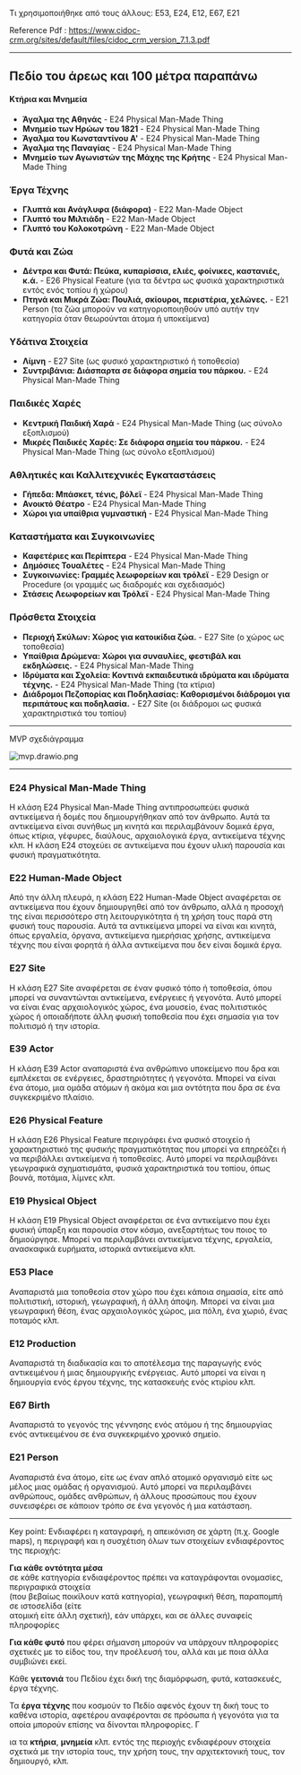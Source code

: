Τι χρησιμοποιήθηκε από τους άλλους: E53, E24, E12, E67, E21

Reference Pdf : <https://www.cidoc-crm.org/sites/default/files/cidoc_crm_version_7.1.3.pdf>

---

## Πεδίο του άρεως και 100 μέτρα παραπάνω

#### Κτήρια και Μνημεία

- **Άγαλμα της Αθηνάς** - E24 Physical Man-Made Thing
- **Μνημείο των Ηρώων του 1821** - E24 Physical Man-Made Thing
- **Άγαλμα του Κωνσταντίνου Α'** - E24 Physical Man-Made Thing
- **Άγαλμα της Παναγίας** - E24 Physical Man-Made Thing
- **Μνημείο των Αγωνιστών της Μάχης της Κρήτης** - E24 Physical Man-Made Thing

### Έργα Τέχνης

- **Γλυπτά και Ανάγλυφα (διάφορα)** - E22 Man-Made Object
- **Γλυπτό του Μιλτιάδη** - E22 Man-Made Object
- **Γλυπτό του Κολοκοτρώνη** - E22 Man-Made Object

### Φυτά και Ζώα

- **Δέντρα και Φυτά: Πεύκα, κυπαρίσσια, ελιές, φοίνικες, καστανιές, κ.ά.** - E26 Physical Feature (για τα δέντρα ως φυσικά χαρακτηριστικά εντός ενός τοπίου ή χώρου)
- **Πτηνά και Μικρά Ζώα: Πουλιά, σκίουροι, περιστέρια, χελώνες.** - E21 Person (τα ζώα μπορούν να κατηγοριοποιηθούν υπό αυτήν την κατηγορία όταν θεωρούνται άτομα ή υποκείμενα)

### Υδάτινα Στοιχεία

- **Λίμνη** - E27 Site (ως φυσικό χαρακτηριστικό ή τοποθεσία)
- **Συντριβάνια: Διάσπαρτα σε διάφορα σημεία του πάρκου.** - E24 Physical Man-Made Thing

### Παιδικές Χαρές

- **Κεντρική Παιδική Χαρά** - E24 Physical Man-Made Thing (ως σύνολο εξοπλισμού)
- **Μικρές Παιδικές Χαρές: Σε διάφορα σημεία του πάρκου.** - E24 Physical Man-Made Thing (ως σύνολο εξοπλισμού)

### Αθλητικές και Καλλιτεχνικές Εγκαταστάσεις

- **Γήπεδα: Μπάσκετ, τένις, βόλεϊ** - E24 Physical Man-Made Thing
- **Ανοικτό Θέατρο** - E24 Physical Man-Made Thing
- **Χώροι για υπαίθρια γυμναστική** - E24 Physical Man-Made Thing

### Καταστήματα και Συγκοινωνίες

- **Καφετέριες και Περίπτερα** - E24 Physical Man-Made Thing
- **Δημόσιες Τουαλέτες** - E24 Physical Man-Made Thing
- **Συγκοινωνίες: Γραμμές λεωφορείων και τρόλεϊ** - E29 Design or Procedure (οι γραμμές ως διαδρομές και σχεδιασμός)
- **Στάσεις Λεωφορείων και Τρόλεϊ** - E24 Physical Man-Made Thing

### Πρόσθετα Στοιχεία

- **Περιοχή Σκύλων: Χώρος για κατοικίδια ζώα.** - E27 Site (ο χώρος ως τοποθεσία)
- **Υπαίθρια Δρώμενα: Χώροι για συναυλίες, φεστιβάλ και εκδηλώσεις.** - E24 Physical Man-Made Thing
- **Ιδρύματα και Σχολεία: Κοντινά εκπαιδευτικά ιδρύματα και ιδρύματα τέχνης.** - E24 Physical Man-Made Thing (τα κτίρια)
- **Διάδρομοι Πεζοπορίας και Ποδηλασίας: Καθορισμένοι διάδρομοι για περιπάτους και ποδηλασία.** - E27 Site (οι διάδρομοι ως φυσικά χαρακτηριστικά του τοπίου)

---

MVP σχεδιάγραμμα

![mvp.drawio.png](.attachments.997015/mvp.drawio.png)

---

### E24 Physical Man-Made Thing

Η κλάση E24 Physical Man-Made Thing αντιπροσωπεύει φυσικά αντικείμενα ή δομές που δημιουργήθηκαν από τον άνθρωπο. Αυτά τα αντικείμενα είναι συνήθως μη κινητά και περιλαμβάνουν δομικά έργα, όπως κτίρια, γέφυρες, διαύλους, αρχαιολογικά έργα, αντικείμενα τέχνης κλπ. Η κλάση E24 στοχεύει σε αντικείμενα που έχουν υλική παρουσία και φυσική πραγματικότητα.

### E22 Human-Made Object

Από την άλλη πλευρά, η κλάση E22 Human-Made Object αναφέρεται σε αντικείμενα που έχουν δημιουργηθεί από τον άνθρωπο, αλλά η προσοχή της είναι περισσότερο στη λειτουργικότητα ή τη χρήση τους παρά στη φυσική τους παρουσία. Αυτά τα αντικείμενα μπορεί να είναι και κινητά, όπως εργαλεία, όργανα, αντικείμενα ημερήσιας χρήσης, αντικείμενα τέχνης που είναι φορητά ή άλλα αντικείμενα που δεν είναι δομικά έργα.

### E27 Site

Η κλάση E27 Site αναφέρεται σε έναν φυσικό τόπο ή τοποθεσία, όπου μπορεί να συναντώνται αντικείμενα, ενέργειες ή γεγονότα. Αυτό μπορεί να είναι ένας αρχαιολογικός χώρος, ένα μουσείο, ένας πολιτιστικός χώρος ή οποιαδήποτε άλλη φυσική τοποθεσία που έχει σημασία για τον πολιτισμό ή την ιστορία.

### E39 Actor

Η κλάση E39 Actor αναπαριστά ένα ανθρώπινο υποκείμενο που δρα και εμπλέκεται σε ενέργειες, δραστηριότητες ή γεγονότα. Μπορεί να είναι ένα άτομο, μια ομάδα ατόμων ή ακόμα και μια οντότητα που δρα σε ένα συγκεκριμένο πλαίσιο.

### E26 Physical Feature

Η κλάση E26 Physical Feature περιγράφει ένα φυσικό στοιχείο ή χαρακτηριστικό της φυσικής πραγματικότητας που μπορεί να επηρεάζει ή να περιβάλλει αντικείμενα ή τοποθεσίες. Αυτό μπορεί να περιλαμβάνει γεωγραφικά σχηματισμάτα, φυσικά χαρακτηριστικά του τοπίου, όπως βουνά, ποτάμια, λίμνες κλπ.

### E19 Physical Object

Η κλάση E19 Physical Object αναφέρεται σε ένα αντικείμενο που έχει φυσική ύπαρξη και παρουσία στον κόσμο, ανεξαρτήτως του ποιος το δημιούργησε. Μπορεί να περιλαμβάνει αντικείμενα τέχνης, εργαλεία, ανασκαφικά ευρήματα, ιστορικά αντικείμενα κλπ.

### E53 Place

Αναπαριστά μια τοποθεσία στον χώρο που έχει κάποια σημασία, είτε από πολιτιστική, ιστορική, γεωγραφική, ή άλλη άποψη. Μπορεί να είναι μια γεωγραφική θέση, ένας αρχαιολογικός χώρος, μια πόλη, ένα χωριό, ένας ποταμός κλπ.

### E12 Production

Αναπαριστά τη διαδικασία και το αποτέλεσμα της παραγωγής ενός αντικειμένου ή μιας δημιουργικής ενέργειας. Αυτό μπορεί να είναι η δημιουργία ενός έργου τέχνης, της κατασκευής ενός κτιρίου κλπ.

### E67 Birth

Αναπαριστά το γεγονός της γέννησης ενός ατόμου ή της δημιουργίας ενός αντικειμένου σε ένα συγκεκριμένο χρονικό σημείο.

### E21 Person

Αναπαριστά ένα άτομο, είτε ως έναν απλό ατομικό οργανισμό είτε ως μέλος μιας ομάδας ή οργανισμού. Αυτό μπορεί να περιλαμβάνει ανθρώπους, ομάδες ανθρώπων, ή άλλους προσώπους που έχουν συνεισφέρει σε κάποιον τρόπο σε ένα γεγονός ή μια κατάσταση.

---

Key point: Ενδιαφέρει η καταγραφή, η απεικόνιση σε χάρτη (π.χ. Google maps), η περιγραφή και η συσχέτιση όλων των στοιχείων ενδιαφέροντος της περιοχής:

**Για κάθε οντότητα μέσα**  
σε κάθε κατηγορία ενδιαφέροντος πρέπει να καταγράφονται ονομασίες, περιγραφικά στοιχεία  
(που βεβαίως ποικίλουν κατά κατηγορία), γεωγραφική θέση, παραπομπή σε ιστοσελίδα (είτε  
ατομική είτε άλλη σχετική), εάν υπάρχει, και σε άλλες συναφείς πληροφορίες

**Για κάθε φυτό**
που φέρει σήμανση μπορούν να υπάρχουν πληροφορίες σχετικές με το είδος του, την
προέλευσή του, αλλά και με ποια άλλα συμβιώνει εκεί.

Κάθε **γειτονιά** του Πεδίου έχει δική της
διαμόρφωση, φυτά, κατασκευές, έργα τέχνης.

Τα **έργα τέχνης** που κοσμούν το Πεδίο αφενός
έχουν τη δική τους το καθένα ιστορία, αφετέρου αναφέρονται σε πρόσωπα ή γεγονότα για τα
οποία μπορούν επίσης να δίνονται πληροφορίες. Γ

ια τα **κτήρια**, **μνημεία** κλπ. εντός της περιοχής
ενδιαφέρουν στοιχεία σχετικά με την ιστορία τους, την χρήση τους, την αρχιτεκτονική τους, τον
δημιουργό, κλπ.